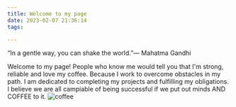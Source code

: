```yaml
---
title: Welcome to my page
date: 2023-02-07 21:36:14
tags:

---
```


“In a gentle way, you can shake the world.”— Mahatma Gandhi

Welcome to my page! People who know me would tell you that I'm strong, reliable and love my coffee. Because I work to overcome obstacles in my path. I am dedicated to completing my projects and fulfilling my obligations. I believe we are all campiable of being successful if we put out minds AND COFFEE to it. ![coffee](/Post-Asset-Folder/coffee.jpg)
